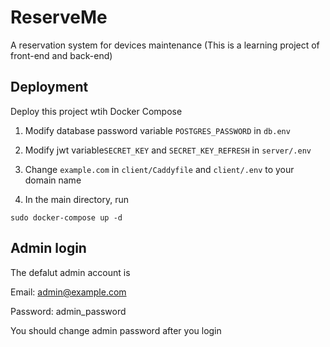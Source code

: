 # ReserveMe
A reservation system for devices maintenance 
(This is a learning project of front-end and back-end)

## Deployment
Deploy this project wtih Docker Compose

1. Modify database password variable `POSTGRES_PASSWORD` in `db.env`

2. Modify jwt variable`SECRET_KEY` and `SECRET_KEY_REFRESH` in `server/.env`

3. Change `example.com` in `client/Caddyfile` and `client/.env` to your domain name

4. In the main directory, run

```
sudo docker-compose up -d
```

## Admin login
The defalut admin account is

Email: admin@example.com

Password: admin_password

You should change admin password after you login